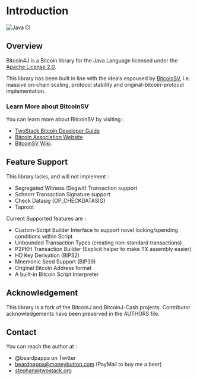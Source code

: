 # Introduction
![Java CI](https://github.com/twostack/bitcoin4j/workflows/Java%20CI%20with%20Gradle/badge.svg)

## Overview

Bitcoin4J is a Bitcoin library for the Java Language licensed under the [Apache License 2.0](https://www.apache.org/licenses/LICENSE-2.0.txt).  

This library has been built in line with the ideals espoused by [BitcoinSV](https://bitcoinsv.io), 
i.e. massive on-chain scaling, protocol stability and original-bitcoin-protocol implementation.

### Learn More about BitcoinSV
You can learn more about BitcoinSV by visiting : 
* [TwoStack Bitcoin Developer Guide](https://www.twostack.org/docs/getting-started/)
* [Bitcoin Association Website](https://bitcoinsv.io) 
* [BitcoinSV Wiki](https://wiki.bitcoinsv.io/).

## Feature Support

This library lacks, and will not implement :
* Segregated Witness \(Segwit\) Transaction support
* Schnorr Transaction Signature support 
* Check Datasig \(OP\_CHECKDATASIG\) 
* Taproot 

Current Supported features are :
* Custom-Script Builder Interface to support novel locking/spending conditions within Script
* Unbounded Transaction Types (creating non-standard transactions)
* P2PKH Transaction Builder (Explicit helper to make TX assembly easier)
* HD Key Derivation \(BIP32\)
* Mnemonic Seed Support \(BIP39\)
* Original Bitcoin Address format 
* A built-in Bitcoin Script Interpreter

## Acknowledgement

This library is a fork of the BitcoinJ and BitcoinJ-Cash projects. Contributor acknowledgements have been preserved in the AUTHORS file.  

## Contact

You can reach the author at :

* @beardpappa on Twitter
* beardpappa@moneybutton.com \(PayMail to buy me a beer\)
* stephan@twostack.org


